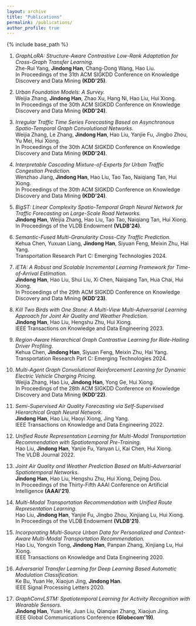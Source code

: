 ```yaml
---
layout: archive
title: "Publications"
permalink: /publications/
author_profile: true
---
```

{% include base_path %}


1.  *GraphLoRA: Structure-Aware Contrastive Low-Rank Adaptation for Cross-Graph Transfer Learning.*  <br>
Zhe-Rui Yang, **Jindong Han**, Chang-Dong Wang, Hao Liu.<br>
In Proceedings of the 31th ACM SIGKDD Conference on Knowledge Discovery and Data Mining **(KDD'25)**.

1.  *Urban Foundation Models: A Survey.*  <br>
Weijia Zhang, **Jindong Han**, Zhao Xu, Hang Ni, Hao Liu, Hui Xiong.<br>
In Proceedings of the 30th ACM SIGKDD Conference on Knowledge Discovery and Data Mining **(KDD'24)**.

1.  *Irregular Traffic Time Series Forecasting Based on Asynchronous Spatio-Temporal Graph Convolutional Networks.*  <br>
Weijia Zhang, Le Zhang, **Jindong Han**, Hao Liu, Yanjie Fu, Jingbo Zhou, Yu Mei, Hui Xiong.<br>
In Proceedings of the 30th ACM SIGKDD Conference on Knowledge Discovery and Data Mining **(KDD'24)**.

1.  *Interpretable Cascading Mixture-of-Experts for Urban Traffic Congestion Prediction.*  <br>
Wenzhao Jiang, **Jindong Han**, Hao Liu, Tao Tao, Naiqiang Tan, Hui Xiong.<br>
In Proceedings of the 30th ACM SIGKDD Conference on Knowledge Discovery and Data Mining **(KDD'24)**.

1.  *BigST: Linear Complexity Spatio-Temporal Graph Neural Network for Traffic Forecasting on Large-Scale Road Networks.*  <br>
**Jindong Han**, Weijia Zhang, Hao Liu, Tao Tao, Naiqiang Tan, Hui Xiong.<br>
In Proceedings of the VLDB Endowment **(VLDB'24)**.

1.  *Semantic-Fused Multi-Granularity Cross-City Traffic Prediction.*  <br>
Kehua Chen, Yuxuan Liang, **Jindong Han**, Siyuan Feng, Meixin Zhu, Hai Yang.<br>
Transportation Research Part C: Emerging Technologies 2024.

1.  *iETA: A Robust and Scalable Incremental Learning Framework for Time-of-Arrival Estimation.*  <br>
**Jindong Han**, Hao Liu, Shui Liu, Xi Chen, Naiqiang Tan, Hua Chai, Hui Xiong.<br>
In Proceedings of the 29th ACM SIGKDD Conference on Knowledge Discovery and Data Mining **(KDD'23)**.

1.  *Kill Two Birds with One Stone: A Multi-View Multi-Adversarial Learning Approach for Joint Air Quality and Weather Prediction.*  <br>
**Jindong Han**, Hao Liu, Hengshu Zhu, Hui Xiong.<br>
IEEE Transactions on Knowledge and Data Engineering 2023.

1.  *Region-Aware Hierarchical Graph Contrastive Learning for Ride-Hailing Driver Profiling.*  <br>
Kehua Chen, **Jindong Han**, Siyuan Feng, Meixin Zhu, Hai Yang.<br>
Transportation Research Part C: Emerging Technologies 2024.

1.  *Multi-Agent Graph Convolutional Reinforcement Learning for Dynamic Electric Vehicle Charging Pricing.*  <br>
Weijia Zhang, Hao Liu, **Jindong Han**, Yong Ge, Hui Xiong.<br>
In Proceedings of the 28th ACM SIGKDD Conference on Knowledge Discovery and Data Mining **(KDD'22)**.

1.  *Semi-Supervised Air Quality Forecasting via Self-Supervised Hierarchical Graph Neural Network.*  <br>
**Jindong Han**, Hao Liu, Haoyi Xiong, Jing Yang.<br>
IEEE Transactions on Knowledge and Data Engineering 2022.

1.  *Unified Route Representation Learning for Multi-Modal Transportation Recommendation with Spatiotemporal Pre-Training.*  <br>
Hao Liu, **Jindong Han**, Yanjie Fu, Yanyan Li, Kai Chen, Hui Xiong.<br>
The VLDB Journal 2022.

1.  *Joint Air Quality and Weather Prediction Based on Multi-Adversarial Spatiotemporal Networks.*  <br>
**Jindong Han**, Hao Liu, Hengshu Zhu, Hui Xiong, Dejing Dou.<br>
In Proceedings of the Thirty-Fifth AAAI Conference on Artificial Intelligence **(AAAI'21)**.

1.  *Multi-Modal Transportation Recommendation with Unified Route Representation Learning.*  <br>
Hao Liu, **Jindong Han**, Yanjie Fu, Jingbo Zhou, Xinjiang Lu, Hui Xiong.<br>
In Proceedings of the VLDB Endowment **(VLDB'21)**.

1.  *Incorporating Multi-Source Urban Data for Personalized and Context-Aware Multi-Modal Transportation Recommendation.*  <br>
Hao Liu, Yongxin Tong, **Jindong Han**, Panpan Zhang, Xinjiang Lu, Hui Xiong.<br>
IEEE Transactions on Knowledge and Data Engineering 2020.

1.  *Adversarial Transfer Learning for Deep Learning Based Automatic Modulation Classification.*  <br>
Ke Bu, Yuan He, Xiaojun Jing, **Jindong Han**.<br>
IEEE Signal Processing Letters 2020.

1.  *GraphConvLSTM: Spatiotemporal Learning for Activity Recognition with Wearable Sensors.*  <br>
**Jindong Han**, Yuan He, Juan Liu, Qianqian Zhang, Xiaojun Jing.<br>
IEEE Global Communications Conference **(Globecom'19)**.

